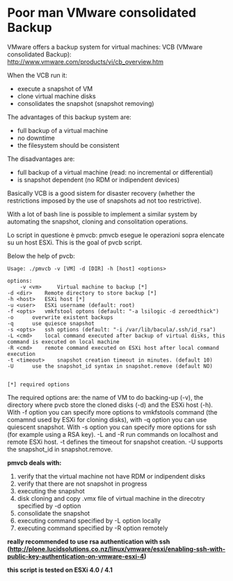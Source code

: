 Poor man VMware consolidated Backup
===================================

VMware offers a backup system for virtual machines: VCB (VMware consolidated Backup): http://www.vmware.com/products/vi/cb_overview.htm

When the VCB run it:

* execute a snapshot of VM
* clone virtual machine disks
* consolidates the snapshot (snapshot removing)

The advantages of this backup system are:

* full backup of a virtual machine
* no downtime
* the filesystem should be consistent

The disadvantages are:

* full backup of a virtual machine (read: no incremental or differential)
* is snapshot dependent (no RDM or indipendent devices)

Basically VCB is a good sistem for disaster recovery (whether the restrictions imposed by the use of snapshots ad not too restrictive).

With a lot of bash line is possible to implement a similar system by automating the snapshot, cloning and consolitation operations.

Lo script in questione è pmvcb: pmvcb esegue le operazioni sopra elencate su un host ESXi.
This is the goal of pvcb script.

Below the help of pvcb:

    Usage: ./pmvcb -v [VM] -d [DIR] -h [host] <options>
    
    options:
    	-v <vm>		Virtual machine to backup [*]
	-d <dir>	Remote directory to store backup [*]
	-h <host>	ESXi host [*]
	-u <user>	ESXi username (default: root)
	-f <opts>	vmkfstool optons (default: "-a lsilogic -d zeroedthick")
	-o		overwrite existent backups
	-q		use quiesce snapshot
	-s <opts>	ssh options (default: "-i /var/lib/bacula/.ssh/id_rsa")
	-L <cmd>	local command executed after backup of virtual disks, this command is executed on local machine
	-R <cmd>	remote command executed on ESXi host after local command execution
	-t <timeout>	snapshot creation timeout in minutes. (default 10)
	-U		use the snapshot_id syntax in snapshot.remove (default NO)
	

    [*] required options

The required options are: the name of VM to do backing-up (-v), the directory where pvcb store the cloned disks (-d) and the ESXi host (-h).
With -f option you can specify more options to vmkfstools command (the comamnd used by ESXi for cloning disks), with -q option you can use quiescent snapshot.
With -s option you can specify more options for ssh (for example using a RSA key).
-L and -R run commands on localhost and remote ESXi host. -t defines the timeout for snapshot creation. -U supports the snapshot_id in snapshot.remove.

**pmvcb deals with:**

1. verify that the virtual machine not have RDM or indipendent disks
2. verify that there are not snapshot in progress
3. executing the snapshot
4. disk cloning and copy .vmx file of virtual machine in the direcotry specified by -d option
5. consolidate the snapshot
6. executing command specified by -L option locally
7. executing command specified by -R option remotely

**really recommended to use rsa authentication with ssh (http://plone.lucidsolutions.co.nz/linux/vmware/esxi/enabling-ssh-with-public-key-authentication-on-vmware-esxi-4)**

**this script is tested on ESXi 4.0 / 4.1**
